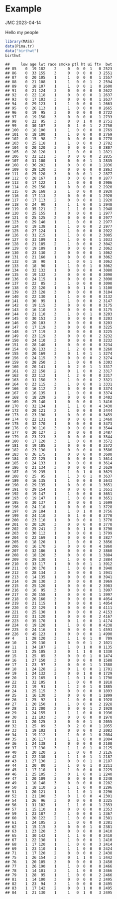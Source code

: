 Example
================
JMC
2023-04-14

Hello my people

``` r
library(MASS)
data(Pima.tr)
data("birthwt")
birthwt
```

    ##     low age lwt race smoke ptl ht ui ftv  bwt
    ## 85    0  19 182    2     0   0  0  1   0 2523
    ## 86    0  33 155    3     0   0  0  0   3 2551
    ## 87    0  20 105    1     1   0  0  0   1 2557
    ## 88    0  21 108    1     1   0  0  1   2 2594
    ## 89    0  18 107    1     1   0  0  1   0 2600
    ## 91    0  21 124    3     0   0  0  0   0 2622
    ## 92    0  22 118    1     0   0  0  0   1 2637
    ## 93    0  17 103    3     0   0  0  0   1 2637
    ## 94    0  29 123    1     1   0  0  0   1 2663
    ## 95    0  26 113    1     1   0  0  0   0 2665
    ## 96    0  19  95    3     0   0  0  0   0 2722
    ## 97    0  19 150    3     0   0  0  0   1 2733
    ## 98    0  22  95    3     0   0  1  0   0 2751
    ## 99    0  30 107    3     0   1  0  1   2 2750
    ## 100   0  18 100    1     1   0  0  0   0 2769
    ## 101   0  18 100    1     1   0  0  0   0 2769
    ## 102   0  15  98    2     0   0  0  0   0 2778
    ## 103   0  25 118    1     1   0  0  0   3 2782
    ## 104   0  20 120    3     0   0  0  1   0 2807
    ## 105   0  28 120    1     1   0  0  0   1 2821
    ## 106   0  32 121    3     0   0  0  0   2 2835
    ## 107   0  31 100    1     0   0  0  1   3 2835
    ## 108   0  36 202    1     0   0  0  0   1 2836
    ## 109   0  28 120    3     0   0  0  0   0 2863
    ## 111   0  25 120    3     0   0  0  1   2 2877
    ## 112   0  28 167    1     0   0  0  0   0 2877
    ## 113   0  17 122    1     1   0  0  0   0 2906
    ## 114   0  29 150    1     0   0  0  0   2 2920
    ## 115   0  26 168    2     1   0  0  0   0 2920
    ## 116   0  17 113    2     0   0  0  0   1 2920
    ## 117   0  17 113    2     0   0  0  0   1 2920
    ## 118   0  24  90    1     1   1  0  0   1 2948
    ## 119   0  35 121    2     1   1  0  0   1 2948
    ## 120   0  25 155    1     0   0  0  0   1 2977
    ## 121   0  25 125    2     0   0  0  0   0 2977
    ## 123   0  29 140    1     1   0  0  0   2 2977
    ## 124   0  19 138    1     1   0  0  0   2 2977
    ## 125   0  27 124    1     1   0  0  0   0 2922
    ## 126   0  31 215    1     1   0  0  0   2 3005
    ## 127   0  33 109    1     1   0  0  0   1 3033
    ## 128   0  21 185    2     1   0  0  0   2 3042
    ## 129   0  19 189    1     0   0  0  0   2 3062
    ## 130   0  23 130    2     0   0  0  0   1 3062
    ## 131   0  21 160    1     0   0  0  0   0 3062
    ## 132   0  18  90    1     1   0  0  1   0 3062
    ## 133   0  18  90    1     1   0  0  1   0 3062
    ## 134   0  32 132    1     0   0  0  0   4 3080
    ## 135   0  19 132    3     0   0  0  0   0 3090
    ## 136   0  24 115    1     0   0  0  0   2 3090
    ## 137   0  22  85    3     1   0  0  0   0 3090
    ## 138   0  22 120    1     0   0  1  0   1 3100
    ## 139   0  23 128    3     0   0  0  0   0 3104
    ## 140   0  22 130    1     1   0  0  0   0 3132
    ## 141   0  30  95    1     1   0  0  0   2 3147
    ## 142   0  19 115    3     0   0  0  0   0 3175
    ## 143   0  16 110    3     0   0  0  0   0 3175
    ## 144   0  21 110    3     1   0  0  1   0 3203
    ## 145   0  30 153    3     0   0  0  0   0 3203
    ## 146   0  20 103    3     0   0  0  0   0 3203
    ## 147   0  17 119    3     0   0  0  0   0 3225
    ## 148   0  17 119    3     0   0  0  0   0 3225
    ## 149   0  23 119    3     0   0  0  0   2 3232
    ## 150   0  24 110    3     0   0  0  0   0 3232
    ## 151   0  28 140    1     0   0  0  0   0 3234
    ## 154   0  26 133    3     1   2  0  0   0 3260
    ## 155   0  20 169    3     0   1  0  1   1 3274
    ## 156   0  24 115    3     0   0  0  0   2 3274
    ## 159   0  28 250    3     1   0  0  0   6 3303
    ## 160   0  20 141    1     0   2  0  1   1 3317
    ## 161   0  22 158    2     0   1  0  0   2 3317
    ## 162   0  22 112    1     1   2  0  0   0 3317
    ## 163   0  31 150    3     1   0  0  0   2 3321
    ## 164   0  23 115    3     1   0  0  0   1 3331
    ## 166   0  16 112    2     0   0  0  0   0 3374
    ## 167   0  16 135    1     1   0  0  0   0 3374
    ## 168   0  18 229    2     0   0  0  0   0 3402
    ## 169   0  25 140    1     0   0  0  0   1 3416
    ## 170   0  32 134    1     1   1  0  0   4 3430
    ## 172   0  20 121    2     1   0  0  0   0 3444
    ## 173   0  23 190    1     0   0  0  0   0 3459
    ## 174   0  22 131    1     0   0  0  0   1 3460
    ## 175   0  32 170    1     0   0  0  0   0 3473
    ## 176   0  30 110    3     0   0  0  0   0 3544
    ## 177   0  20 127    3     0   0  0  0   0 3487
    ## 179   0  23 123    3     0   0  0  0   0 3544
    ## 180   0  17 120    3     1   0  0  0   0 3572
    ## 181   0  19 105    3     0   0  0  0   0 3572
    ## 182   0  23 130    1     0   0  0  0   0 3586
    ## 183   0  36 175    1     0   0  0  0   0 3600
    ## 184   0  22 125    1     0   0  0  0   1 3614
    ## 185   0  24 133    1     0   0  0  0   0 3614
    ## 186   0  21 134    3     0   0  0  0   2 3629
    ## 187   0  19 235    1     1   0  1  0   0 3629
    ## 188   0  25  95    1     1   3  0  1   0 3637
    ## 189   0  16 135    1     1   0  0  0   0 3643
    ## 190   0  29 135    1     0   0  0  0   1 3651
    ## 191   0  29 154    1     0   0  0  0   1 3651
    ## 192   0  19 147    1     1   0  0  0   0 3651
    ## 193   0  19 147    1     1   0  0  0   0 3651
    ## 195   0  30 137    1     0   0  0  0   1 3699
    ## 196   0  24 110    1     0   0  0  0   1 3728
    ## 197   0  19 184    1     1   0  1  0   0 3756
    ## 199   0  24 110    3     0   1  0  0   0 3770
    ## 200   0  23 110    1     0   0  0  0   1 3770
    ## 201   0  20 120    3     0   0  0  0   0 3770
    ## 202   0  25 241    2     0   0  1  0   0 3790
    ## 203   0  30 112    1     0   0  0  0   1 3799
    ## 204   0  22 169    1     0   0  0  0   0 3827
    ## 205   0  18 120    1     1   0  0  0   2 3856
    ## 206   0  16 170    2     0   0  0  0   4 3860
    ## 207   0  32 186    1     0   0  0  0   2 3860
    ## 208   0  18 120    3     0   0  0  0   1 3884
    ## 209   0  29 130    1     1   0  0  0   2 3884
    ## 210   0  33 117    1     0   0  0  1   1 3912
    ## 211   0  20 170    1     1   0  0  0   0 3940
    ## 212   0  28 134    3     0   0  0  0   1 3941
    ## 213   0  14 135    1     0   0  0  0   0 3941
    ## 214   0  28 130    3     0   0  0  0   0 3969
    ## 215   0  25 120    1     0   0  0  0   2 3983
    ## 216   0  16  95    3     0   0  0  0   1 3997
    ## 217   0  20 158    1     0   0  0  0   1 3997
    ## 218   0  26 160    3     0   0  0  0   0 4054
    ## 219   0  21 115    1     0   0  0  0   1 4054
    ## 220   0  22 129    1     0   0  0  0   0 4111
    ## 221   0  25 130    1     0   0  0  0   2 4153
    ## 222   0  31 120    1     0   0  0  0   2 4167
    ## 223   0  35 170    1     0   1  0  0   1 4174
    ## 224   0  19 120    1     1   0  0  0   0 4238
    ## 225   0  24 116    1     0   0  0  0   1 4593
    ## 226   0  45 123    1     0   0  0  0   1 4990
    ## 4     1  28 120    3     1   1  0  1   0  709
    ## 10    1  29 130    1     0   0  0  1   2 1021
    ## 11    1  34 187    2     1   0  1  0   0 1135
    ## 13    1  25 105    3     0   1  1  0   0 1330
    ## 15    1  25  85    3     0   0  0  1   0 1474
    ## 16    1  27 150    3     0   0  0  0   0 1588
    ## 17    1  23  97    3     0   0  0  1   1 1588
    ## 18    1  24 128    2     0   1  0  0   1 1701
    ## 19    1  24 132    3     0   0  1  0   0 1729
    ## 20    1  21 165    1     1   0  1  0   1 1790
    ## 22    1  32 105    1     1   0  0  0   0 1818
    ## 23    1  19  91    1     1   2  0  1   0 1885
    ## 24    1  25 115    3     0   0  0  0   0 1893
    ## 25    1  16 130    3     0   0  0  0   1 1899
    ## 26    1  25  92    1     1   0  0  0   0 1928
    ## 27    1  20 150    1     1   0  0  0   2 1928
    ## 28    1  21 200    2     0   0  0  1   2 1928
    ## 29    1  24 155    1     1   1  0  0   0 1936
    ## 30    1  21 103    3     0   0  0  0   0 1970
    ## 31    1  20 125    3     0   0  0  1   0 2055
    ## 32    1  25  89    3     0   2  0  0   1 2055
    ## 33    1  19 102    1     0   0  0  0   2 2082
    ## 34    1  19 112    1     1   0  0  1   0 2084
    ## 35    1  26 117    1     1   1  0  0   0 2084
    ## 36    1  24 138    1     0   0  0  0   0 2100
    ## 37    1  17 130    3     1   1  0  1   0 2125
    ## 40    1  20 120    2     1   0  0  0   3 2126
    ## 42    1  22 130    1     1   1  0  1   1 2187
    ## 43    1  27 130    2     0   0  0  1   0 2187
    ## 44    1  20  80    3     1   0  0  1   0 2211
    ## 45    1  17 110    1     1   0  0  0   0 2225
    ## 46    1  25 105    3     0   1  0  0   1 2240
    ## 47    1  20 109    3     0   0  0  0   0 2240
    ## 49    1  18 148    3     0   0  0  0   0 2282
    ## 50    1  18 110    2     1   1  0  0   0 2296
    ## 51    1  20 121    1     1   1  0  1   0 2296
    ## 52    1  21 100    3     0   1  0  0   4 2301
    ## 54    1  26  96    3     0   0  0  0   0 2325
    ## 56    1  31 102    1     1   1  0  0   1 2353
    ## 57    1  15 110    1     0   0  0  0   0 2353
    ## 59    1  23 187    2     1   0  0  0   1 2367
    ## 60    1  20 122    2     1   0  0  0   0 2381
    ## 61    1  24 105    2     1   0  0  0   0 2381
    ## 62    1  15 115    3     0   0  0  1   0 2381
    ## 63    1  23 120    3     0   0  0  0   0 2410
    ## 65    1  30 142    1     1   1  0  0   0 2410
    ## 67    1  22 130    1     1   0  0  0   1 2410
    ## 68    1  17 120    1     1   0  0  0   3 2414
    ## 69    1  23 110    1     1   1  0  0   0 2424
    ## 71    1  17 120    2     0   0  0  0   2 2438
    ## 75    1  26 154    3     0   1  1  0   1 2442
    ## 76    1  20 105    3     0   0  0  0   3 2450
    ## 77    1  26 190    1     1   0  0  0   0 2466
    ## 78    1  14 101    3     1   1  0  0   0 2466
    ## 79    1  28  95    1     1   0  0  0   2 2466
    ## 81    1  14 100    3     0   0  0  0   2 2495
    ## 82    1  23  94    3     1   0  0  0   0 2495
    ## 83    1  17 142    2     0   0  1  0   0 2495
    ## 84    1  21 130    1     1   0  1  0   3 2495
